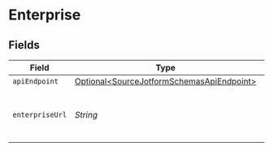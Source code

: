 # Enterprise


## Fields

| Field                                                                                                                  | Type                                                                                                                   | Required                                                                                                               | Description                                                                                                            |
| ---------------------------------------------------------------------------------------------------------------------- | ---------------------------------------------------------------------------------------------------------------------- | ---------------------------------------------------------------------------------------------------------------------- | ---------------------------------------------------------------------------------------------------------------------- |
| `apiEndpoint`                                                                                                          | [Optional\<SourceJotformSchemasApiEndpoint>](../../models/shared/SourceJotformSchemasApiEndpoint.md)                   | :heavy_minus_sign:                                                                                                     | N/A                                                                                                                    |
| `enterpriseUrl`                                                                                                        | *String*                                                                                                               | :heavy_check_mark:                                                                                                     | Upgrade to Enterprise to make your API url your-domain.com/API or subdomain.jotform.com/API instead of api.jotform.com |